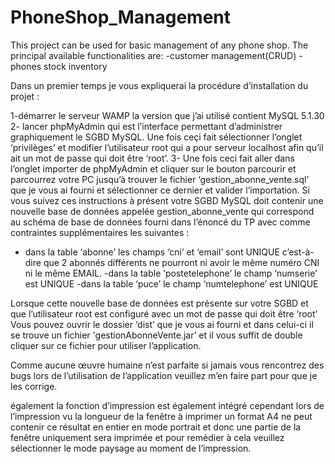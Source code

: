 # PhoneShop_Management
This project can be used for basic management of any phone shop. The principal available functionalities are:
-customer management(CRUD)
-phones stock inventory

Dans un premier temps je vous expliquerai la procédure d’installation du projet :

1-démarrer le serveur WAMP la version que j’ai utilisé contient MySQL 5.1.30
2- lancer phpMyAdmin qui est l’interface permettant d’administrer graphiquement le SGBD MySQL. Une fois ceçi fait sélectionner l’onglet ‘privilèges’ et modifier l’utilisateur root qui a pour serveur localhost afin qu’il ait un mot de passe qui doit être ‘root’.
3- Une fois ceci fait aller dans l’onglet importer de phpMyAdmin et  cliquer sur le bouton parcourir et parcourrez votre PC jusqu’à trouver le fichier ‘gestion_abonne_vente.sql’ que je vous ai fourni et sélectionner ce dernier et valider l’importation.
Si vous suivez ces instructions à présent votre SGBD MySQL doit contenir une nouvelle base de données appelée gestion_abonne_vente qui correspond au schéma de base de données fourni dans l’énoncé du TP avec comme contraintes supplémentaires les suivantes :
- dans la table ‘abonne’ les champs ‘cni’ et ‘email’ sont UNIQUE c’est-à-dire que 2 abonnés différents ne pourront ni avoir le même numéro CNI  ni le même EMAIL.
-dans la table ‘postetelephone’ le champ ‘numserie’ est UNIQUE
-dans la table ‘puce’ le champ ‘numtelephone’ est UNIQUE

Lorsque cette nouvelle base de données est présente sur votre SGBD et que l’utilisateur root est configuré avec un mot de passe qui doit être ‘root’
Vous pouvez ouvrir le dossier ‘dist’ que je vous ai fourni et dans celui-ci il se trouve un fichier 'gestionAbonneVente.jar’ et il vous suffit de double cliquer sur ce fichier pour utiliser l’application.

 Comme aucune œuvre humaine n’est parfaite si jamais vous rencontrez des bugs lors de l’utilisation de l’application veuillez m’en faire part pour que je les corrige.
 
également la fonction d’impression est également intégré cependant lors de l’impression vu la longueur de la fenêtre à imprimer un format A4 ne peut contenir ce résultat en entier en mode portrait et donc une partie de la fenêtre uniquement sera imprimée et pour remédier à cela veuillez sélectionner le mode paysage au moment de l’impression.

